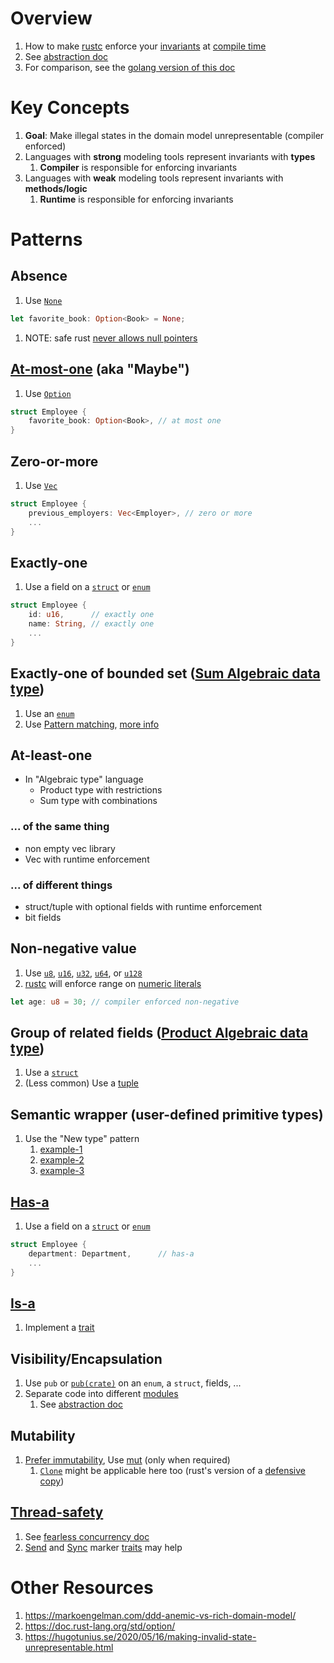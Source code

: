 # Overview
1. How to make [rustc](https://doc.rust-lang.org/rustc/what-is-rustc.html) enforce your [invariants](https://medium.com/code-design/invariants-in-code-design-557c7864a047) at [compile time](https://en.wikipedia.org/wiki/Compile_time)
1. See [abstraction doc](./abstraction.md)
1. For comparison, see the [golang version of this doc](../golang/modeling.md)


# Key Concepts
1. **Goal**: Make illegal states in the domain model unrepresentable (compiler enforced)
1. Languages with **strong** modeling tools represent invariants with **types**
    1. **Compiler** is responsible for enforcing invariants
1. Languages with **weak** modeling tools represent invariants with **methods/logic**
    1. **Runtime** is responsible for enforcing invariants


# Patterns
## Absence
1. Use [`None`](https://doc.rust-lang.org/std/option/enum.Option.html#variant.None)
```rust
let favorite_book: Option<Book> = None;
```
1. NOTE: safe rust [never allows null pointers](https://doc.rust-lang.org/std/ptr/index.html)


## [At-most-one](https://en.wikipedia.org/wiki/Option_type) (aka "Maybe")
1. Use [`Option`](https://doc.rust-lang.org/std/option/index.html)
```rust
struct Employee {
    favorite_book: Option<Book>, // at most one
}
```


## Zero-or-more
1. Use [`Vec`](https://doc.rust-lang.org/std/vec/struct.Vec.html)
```rust
struct Employee {
    previous_employers: Vec<Employer>, // zero or more
    ...
}
```


## Exactly-one
1. Use a field on a [`struct`](./structs.md) or [`enum`](./enums.md)
```rust
struct Employee {
    id: u16,      // exactly one
    name: String, // exactly one
    ...
}
```

## Exactly-one of bounded set ([Sum Algebraic data type](https://en.wikipedia.org/wiki/Tagged_union))
1. Use an [`enum`](./enums.md)
1. Use [Pattern matching](https://doc.rust-lang.org/book/ch18-00-patterns.html), [more info](https://doc.rust-lang.org/book/ch18-03-pattern-syntax.html)


## At-least-one
- In "Algebraic type" language
    - Product type with restrictions
    - Sum type with combinations

### ... of the same thing
- non empty vec library
- Vec with runtime enforcement


### ... of different things
- struct/tuple with optional fields with runtime enforcement
- bit fields


## Non-negative value
1. Use [`u8`](https://doc.rust-lang.org/std/primitive.u8.html), [`u16`](https://doc.rust-lang.org/std/primitive.u16.html), [`u32`](https://doc.rust-lang.org/std/primitive.u32.html), [`u64`](https://doc.rust-lang.org/std/primitive.u64.html), or [`u128`](https://doc.rust-lang.org/std/primitive.u128.html)
1. [rustc](https://doc.rust-lang.org/rustc/what-is-rustc.html) will enforce range on [numeric literals](https://doc.rust-lang.org/rust-by-example/primitives/literals.html)
```rust
let age: u8 = 30; // compiler enforced non-negative
```


## Group of related fields ([Product Algebraic data type](https://en.wikipedia.org/wiki/Product_type))
1. Use a [`struct`](./structs.md)
1. (Less common) Use a [tuple](https://doc.rust-lang.org/std/primitive.tuple.html)


## Semantic wrapper (user-defined primitive types)
1. Use the "New type" pattern
    1. [example-1](https://doc.rust-lang.org/rust-by-example/generics/new_types.html)
    1. [example-2](https://rust-unofficial.github.io/patterns/patterns/behavioural/newtype.html)
    1. [example-3](https://doc.rust-lang.org/book/ch19-04-advanced-types.html)


## [Has-a](https://en.wikipedia.org/wiki/Has-a)
1. Use a field on a [`struct`](./structs.md) or [`enum`](./enums.md)
```rust
struct Employee {
    department: Department,      // has-a
    ...
}
```


## [Is-a](https://en.wikipedia.org/wiki/Is-a)
1. Implement a [trait](./traits.md)


## Visibility/Encapsulation
1. Use `pub` or [`pub(crate)`](https://doc.rust-lang.org/reference/visibility-and-privacy.html#pubin-path-pubcrate-pubsuper-and-pubself) on an `enum`, a `struct`, fields, ...
1. Separate code into different [modules](./modules.md)
    1. See [abstraction doc](./abstraction.md)


## Mutability
1. [Prefer immutability](../general/immutability.md), Use [mut](https://doc.rust-lang.org/book/ch03-01-variables-and-mutability.html) (only when required)
    1. [`Clone`](https://doc.rust-lang.org/std/clone/trait.Clone.html) might be applicable here too (rust's version of a [defensive copy](http://www.javapractices.com/topic/TopicAction.do?Id=15))


## [Thread-safety](https://en.wikipedia.org/wiki/Thread_safety)
1. See [fearless concurrency doc](https://doc.rust-lang.org/book/ch16-00-concurrency.html)
1. [Send](https://doc.rust-lang.org/std/marker/trait.Send.html) and [Sync](https://doc.rust-lang.org/std/sync/) marker [traits](./traits.md) may help


# Other Resources
1. https://markoengelman.com/ddd-anemic-vs-rich-domain-model/
1. https://doc.rust-lang.org/std/option/
1. https://hugotunius.se/2020/05/16/making-invalid-state-unrepresentable.html
